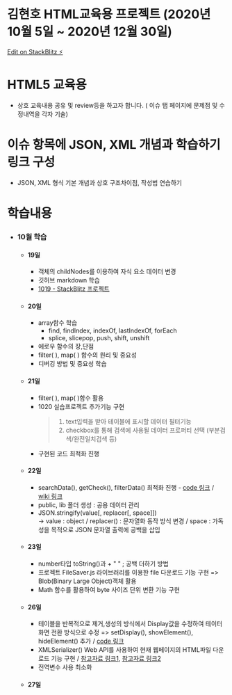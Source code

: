 # 김현호 HTML교육용 프로젝트 (2020년 10월 5일 ~ 2020년 12월 30일)

[Edit on StackBlitz ⚡️](https://stackblitz.com/edit/html5-css-javascript-study)

# HTML5 교육용
  - 상호 교육내용 공유 및 review등을 하고자 합니다.
    ( 이슈 탭 페이지에 문제점 및 수정내역을 각자 기술)

# 이슈 항목에 JSON, XML 개념과 학습하기 링크 구성
   - JSON, XML 형식 기본 개념과 상호 구조차이점, 작성법 연습하기
   
# 학습내용
  - ### 10월 학습
    - #### 19일    
      - 객체의 childNodes를 이용하여 자식 요소 데이터 변경    
      - 깃허브 markdown 학습  
      - [1019 - StackBlitz 프로젝트](https://stackblitz.com/edit/html5-css-javascript-study?file=project/1019/1019_script.js)    
    - #### 20일
      - array함수 학습
        - find, findIndex, indexOf, lastIndexOf, forEach
        - splice, slicepop, push, shift, unshift
      - 에로우 함수의 장,단점
      - filter( ), map( ) 함수의 원리 및 중요성
      - 디버깅 방법 및 중요성 학습
    - #### 21일
      - filter( ), map( )함수 활용
      - 1020 실습프로젝트 추가기능 구현
        > 1. text입력을 받아 테이블에 표시할 데이터 필터기능
        > 2. checkbox를 통해 검색에 사용될 데이터 프로퍼티 선택 (부분검색/완전일치검색 등)
      - 구현된 코드 최적화 진행
    - #### 22일
      - searchData(), getCheck(), filterData() 최적화 진행 - [code 링크](https://github.com/kimhh-smsoftlab/html5-study-1006/blob/a5fc5f7c0ab68b205e96e1179beb372054c924d9/project/1022/1022_script.js#L64) / [wiki 링크](https://github.com/kimhh-smsoftlab/html5-study-1006/wiki/%ED%95%99%EC%8A%B5-%EB%85%B8%ED%8A%B8#searchdata--%EC%B5%9C%EC%A0%81%ED%99%94)
      - public, lib 폴더 생성 : 공용 데이터 관리
      - JSON.stringify(value[, replacer[, space]])    
       -> value : object / replacer() : 문자열화 동작 방식 변경 / space : 가독성을 목적으로 JSON 문자열 출력에 공백을 삽입
    - #### 23일
      - number타입 toString()과 + " " ; 공백 더하기 방법
      - 프로젝트 FileSaver.js 라이브러리를 이용한 file 다운로드 기능 구현 => Blob(Binary Large Object)객체 활용
      - Math 함수를 활용하여 byte 사이즈 단위 변환 기능 구현   
    - #### 26일
      - 테이블을 반복적으로 제거,생성의 방식에서 Display값을 수정하여 테이터 화면 전환 방식으로 수정 => setDisplay(), showElement(), hideElement() 추가 / [code 링크](https://github.com/kimhh-smsoftlab/html5-study-1006/blob/61be3bf63b240dedf8819d6100a007855d688de6/project/1026/1026_script.js#L71)
      - XMLSerializer() Web API를 사용하여 현재 웹페이지의 HTML파일 다운로드 기능 구현 / [참고자료 링크1](https://developer.mozilla.org/en-US/docs/Web/API/XMLSerializer),   [참고자료 링크2](https://eligrey.com/demos/FileSaver.js/)
      - 전역변수 사용 최소화 
    - #### 27일

